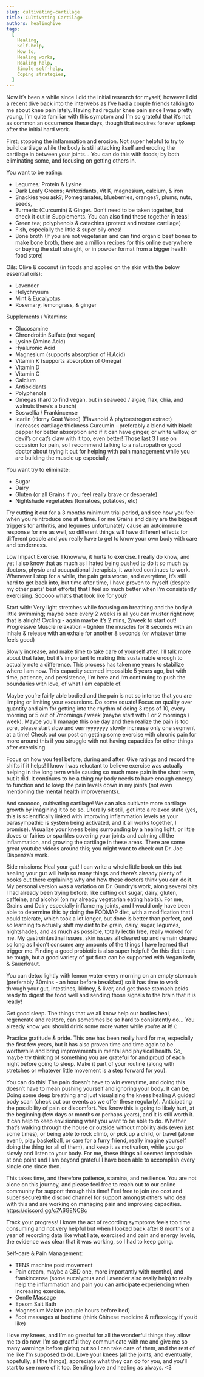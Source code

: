```yaml
---
slug: cultivating-cartilage
title: Cultivating Cartilage
authors: healinghive
tags:
  [
    Healing,
    Self-help,
    How to,
    Healing works,
    Healing help,
    Simple self-help,
    Coping strategies,
  ]
---
```


Now it’s been a while since I did the initial research for myself, however I did a recent dive back into the interwebs as I’ve had a couple friends talking to me about knee pain lately. Having had regular knee pain since I was pretty young, I’m quite familiar with this symptom and I’m so grateful that it’s not as common an occurrence these days, though that requires forever upkeep after the initial hard work.

<!--truncate-->

First; stopping the inflammation and erosion. Not super helpful to try to build cartilage while the body is still attacking itself and eroding the cartilage in between your joints… You can do this with foods; by both eliminating some, and focusing on getting others in.

You want to be eating:

- Legumes; Protein & Lysine
- Dark Leafy Greens; Anitoxidants, Vit K, magnesium, calcium, & iron
- Snackies you ask?; Pomegranates, blueberries, oranges?, plums, nuts, seeds,
- Turmeric (Curcumin) & Ginger. Don’t need to be taken together, but check it out in Supplements. You can also find these together in teas!
- Green tea; polyphenols & catachins (protect and restore cartilage)
- Fish, especially the little & super oily ones!
- Bone broth (If you are not vegetarian and can find organic beef bones to make bone broth, there are a million recipes for this online everywhere or buying the stuff straight, or in powder format from a bigger health food store)

Oils: Olive & coconut (in foods and applied on the skin with the below essential oils):

- Lavender
- Helychrysum
- Mint & Eucalyptus
- Rosemary, lemongrass, & ginger

Supplements / Vitamins:

- Glucosamine
- Chrondroitin Sulfate (not vegan)
- Lysine (Amino Acid)
- Hyaluronic Acid
- Magnesium (supports absorption of H.Acid)
- Vitamin K (supports absorption of Omega)
- Vitamin D
- Vitamin C
- Calcium
- Antioxidants
- Polyphenols
- Omegas (hard to find vegan, but in seaweed / algae, flax, chia, and walnuts there’s a bunch)
- Boswellia / Frankincense
- Icariin (Horny Goat Weed) (Flavanoid & phytoestrogen extract) increases cartilage thickness
  Curcumin - preferably a blend with black pepper for better absorption and if it can have ginger, or white willow, or devil’s or cat’s claw with it too, even better! Those last 3 I use on occasion for pain, so I recommend talking to a naturopath or good doctor about trying it out for helping with pain management while you are building the muscle up especially.

You want try to eliminate:

- Sugar
- Dairy
- Gluten (or all Grains if you feel really brave or desperate)
- Nightshade vegetables (tomatoes, potatoes, etc)

Try cutting it out for a 3 months minimum trial period, and see how you feel when you reintroduce one at a time. For me Grains and dairy are the biggest triggers for arthritis, and legumes unfortunately cause an autoimmune response for me as well, so different things will have different effects for different people and you really have to get to know your own body with care and tenderness.

Low Impact Exercise. I knowww, it hurts to exercise. I really do know, and yet I also know that as much as I hated being pushed to do it so much by doctors, physio and occupational therapists, it worked continues to work. Whenever I stop for a while, the pain gets worse, and everytime, it’s still hard to get back into, but time after time, I have proven to myself (despite my other parts’ best efforts) that I feel so much better when I’m consistently exercising. Sooooo what’s that look like for you?

Start with: Very light stretches while focusing on breathing and the body
A little swimming; maybe once every 2 weeks is all you can muster right now, that is alright!
Cycling - again maybe it’s 2 mins, 2/week to start out!
Progressive Muscle relaxation - tighten the muscles for 8 seconds with an inhale & release with an exhale for another 8 seconds (or whatever time feels good)

Slowly increase, and make time to take care of yourself after. I’ll talk more about that later, but it’s important to making this sustainable enough to actually note a difference. This process has taken me years to stabilize where I am now. This capacity seemed impossible 5 years ago, but with time, patience, and persistence, I’m here and I’m continuing to push the boundaries with love, of what I am capable of.

Maybe you’re fairly able bodied and the pain is not so intense that you are limping or limiting your excursions. Do some squats! Focus on quality over quantity and aim for getting into the rhythm of doing 3 reps of 10, every morning or 5 out of 7mornings / week (maybe start with 1 or 2 mornings / week). Maybe you’ll manage this one day and then realize the pain is too sore, please start slow and verrryyyyyyy slowly increase only one segment at a time! Check out our post on getting some exercise with chronic pain for more around this if you struggle with not having capacities for other things after exercising.

Focus on how you feel before, during and after. Give ratings and record the shifts if it helps! I know I was reluctant to believe exercise was actually helping in the long term while causing so much more pain in the short term, but it did. It continues to be a thing my body needs to have enough energy to function and to keep the pain levels down in my joints (not even mentioning the mental health improvements).

And soooooo, cultivating cartilage! We can also cultivate more cartilage growth by imagining it to be so. Literally sit still, get into a relaxed state (yes, this is scientifically linked with improving inflammation levels as your parasympathic is system being activated, and it all works together, I promise). Visualize your knees being surrounding by a healing light, or little doves or fairies or sparkles covering your joints and calming all the inflammation, and growing the cartilage in these areas. There are some great youtube videos around this; you might want to check out Dr. Joe Dispenza’s work.

Side missions:
Heal your gut! I can write a whole little book on this but healing your gut will help so many things and there’s already plenty of books out there explaining why and how these doctors think you can do it. My personal version was a variation on Dr. Gundry’s work, along several bits I had already been trying before, like cutting out sugar, dairy, gluten, caffeine, and alcohol (on my already vegetarian eating habits). For me, Grains and Dairy especially inflame my joints, and I would only have been able to determine this by doing the FODMAP diet, with a modification that I could tolerate, which took a lot longer, but done is better than perfect, and so learning to actually shift my diet to be grain, dairy, sugar, legumes, nightshades, and as much as possible, totally lectin free, really worked for me. My gastrointestinal issues, skin issues all cleared up and remain cleared so long as I don’t consume any amounts of the things I have learned that trigger me. Finding a good probiotic is also super helpful! On this diet it can be tough, but a good variety of gut flora can be supported with Vegan kefir, & Sauerkraut.

You can detox lightly with lemon water every morning on an empty stomach (preferably 30mins - an hour before breakfast) so it has time to work through your gut, intestines, kidney, & liver, and get those stomach acids ready to digest the food well and sending those signals to the brain that it is ready!

Get good sleep. The things that we all know help our bodies heal, regenerate and restore, can sometimes be so hard to consistently do… You already know you should drink some more water while you're at it! (:

Practice gratitude & pride. This one has been really hard for me, especially the first few years, but it has also proven time and time again to be worthwhile and bring improvements in mental and physical health. So, maybe try thinking of something you are grateful for and proud of each night before going to sleep. Make it part of your routine (along with stretches or whatever little movement is a step forward for you).

You can do this! The pain doesn’t have to win everytime, and doing this doesn’t have to mean pushing yourself and ignoring your body. It can be;
Doing some deep breathing and just visualizing the knees healing
A guided body scan (check out our events as we offer these regularly).
Anticipating the possibility of pain or discomfort. You know this is going to likely hurt, at the beginning (few days or months or perhaps years), and it is still worth it.
It can help to keep envisioning what you want to be able to do. Whether that’s walking through the house or outside without mobility aids (even just some times), or being able to rock climb, or pick up a child, or travel (alone even!), play basketball, or care for a furry friend, really imagine yourself doing the thing (or all of them), and keep it as motivation, while you go slowly and listen to your body. For me, these things all seemed impossible at one point and I am beyond grateful I have been able to accomplish every single one since then.

This takes time, and therefore patience, stamina, and resilience. You are not alone on this journey, and please feel free to reach out to our online community for support through this time! Feel free to join (no cost and super secure) the discord channel for support amongst others who deal with this and are working on managing pain and improving capacities. https://discord.gg/c7A6GENCBc

Track your progress! I know the act of recording symptoms feels too time consuming and not very helpful but when I looked back after 8 months or a year of recording data like what I ate, exercised and pain and energy levels, the evidence was clear that it was working, so I had to keep going.

Self-care & Pain Management:

- TENS machine post movement
- Pain cream, maybe a CBD one, more importantly with menthol, and frankincense (some eucalyptus and Lavender also really help) to really help the inflammation and pain you can anticipate experiencing when increasing exercise.
- Gentle Massage
- Epsom Salt Bath
- Magnesium Malate (couple hours before bed)
- Foot massages at bedtime (think Chinese medicine & reflexology if you’d like)

I love my knees, and I’m so greatful for all the wonderful things they allow me to do now. I’m so greatful they communicate with me and give me so many warnings before giving out so I can take care of them, and the rest of me like I’m supposed to do. Love your knees (all the joints, and eventually, hopefully, all the things), appreciate what they can do for you, and you’ll start to see more of it too. Sending love and healing as always. <3
